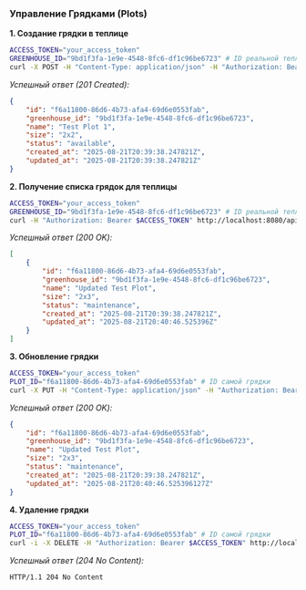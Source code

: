 ### Управление Грядками (Plots)

**1. Создание грядки в теплице**

```bash
ACCESS_TOKEN="your_access_token"
GREENHOUSE_ID="9bd1f3fa-1e9e-4548-8fc6-df1c96be6723" # ID реальной теплицы
curl -X POST -H "Content-Type: application/json" -H "Authorization: Bearer $ACCESS_TOKEN" -d '{"name": "Test Plot 1", "size": "2x2"}' http://localhost:8080/api/v1/farm/greenhouses/$GREENHOUSE_ID/plots
```

*Успешный ответ (201 Created):*
```json
{
    "id": "f6a11800-86d6-4b73-afa4-69d6e0553fab",
    "greenhouse_id": "9bd1f3fa-1e9e-4548-8fc6-df1c96be6723",
    "name": "Test Plot 1",
    "size": "2x2",
    "status": "available",
    "created_at": "2025-08-21T20:39:38.247821Z",
    "updated_at": "2025-08-21T20:39:38.247821Z"
}
```

**2. Получение списка грядок для теплицы**

```bash
ACCESS_TOKEN="your_access_token"
GREENHOUSE_ID="9bd1f3fa-1e9e-4548-8fc6-df1c96be6723" # ID реальной теплицы
curl -H "Authorization: Bearer $ACCESS_TOKEN" http://localhost:8080/api/v1/farm/greenhouses/$GREENHOUSE_ID/plots
```

*Успешный ответ (200 OK):*
```json
[
    {
        "id": "f6a11800-86d6-4b73-afa4-69d6e0553fab",
        "greenhouse_id": "9bd1f3fa-1e9e-4548-8fc6-df1c96be6723",
        "name": "Updated Test Plot",
        "size": "2x3",
        "status": "maintenance",
        "created_at": "2025-08-21T20:39:38.247821Z",
        "updated_at": "2025-08-21T20:40:46.525396Z"
    }
]
```

**3. Обновление грядки**

```bash
ACCESS_TOKEN="your_access_token"
PLOT_ID="f6a11800-86d6-4b73-afa4-69d6e0553fab" # ID самой грядки
curl -X PUT -H "Content-Type: application/json" -H "Authorization: Bearer $ACCESS_TOKEN" -d '{"name": "Updated Test Plot", "size": "2x3", "status": "maintenance"}' http://localhost:8080/api/v1/farm/plots/$PLOT_ID
```

*Успешный ответ (200 OK):*
```json
{
    "id": "f6a11800-86d6-4b73-afa4-69d6e0553fab",
    "greenhouse_id": "9bd1f3fa-1e9e-4548-8fc6-df1c96be6723",
    "name": "Updated Test Plot",
    "size": "2x3",
    "status": "maintenance",
    "created_at": "2025-08-21T20:39:38.247821Z",
    "updated_at": "2025-08-21T20:40:46.525396127Z"
}
```

**4. Удаление грядки**

```bash
ACCESS_TOKEN="your_access_token"
PLOT_ID="f6a11800-86d6-4b73-afa4-69d6e0553fab" # ID самой грядки
curl -i -X DELETE -H "Authorization: Bearer $ACCESS_TOKEN" http://localhost:8080/api/v1/farm/plots/$PLOT_ID
```

*Успешный ответ (204 No Content):*
```
HTTP/1.1 204 No Content
```
